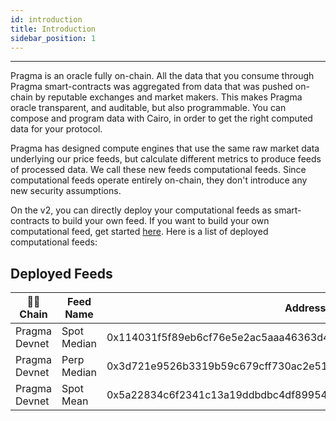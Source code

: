```yaml
---
id: introduction
title: Introduction
sidebar_position: 1
---
```


---

Pragma is an oracle fully on-chain. All the data that you consume through Pragma smart-contracts was aggregated from data that was pushed on-chain by reputable exchanges and market makers. This makes Pragma oracle transparent, and auditable, but also programmable. You can compose and program data with Cairo, in order to get the right computed data for your protocol.

Pragma has designed compute engines that use the same raw market data underlying our price feeds, but calculate different metrics to produce feeds of processed data. We call these new feeds computational feeds. Since computational feeds operate entirely on-chain, they don't introduce any new security assumptions.

On the v2, you can directly deploy your computational feeds as smart-contracts to build your own feed. If you want to build your own computational feed, get started [here](/v2/Computational%20Feeds/How%20to/create-computational-feed). Here is a list of deployed computational feeds:

## Deployed Feeds

| ⛓️‍💥 Chain      | Feed Name   | Address                                                           |
| ------------- | ----------- | ----------------------------------------------------------------- |
| Pragma Devnet | Spot Median | 0x114031f5f89eb6cf76e5e2ac5aaa46363d4da1fa6d289ae0f11edb9d6196172 |
| Pragma Devnet | Perp Median | 0x3d721e9526b3319b59c679cff730ac2e514d44f96d26eabfb3cdfbae2359581 |
| Pragma Devnet | Spot Mean   | 0x5a22834c6f2341c13a19ddbdbc4df89954e4e31bd910f936aaf678799186eec |